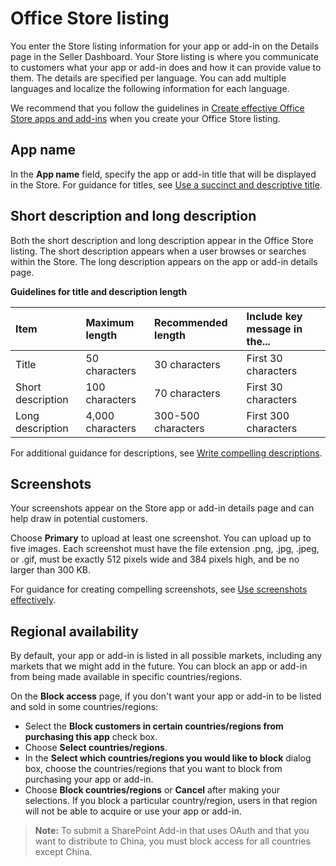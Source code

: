 # Office Store listing

You enter the Store listing information for your app or add-in on the Details page in the Seller Dashboard. Your Store listing is where you communicate to customers what your app or add-in does and how it can provide value to them. The details are specified per language. You can add multiple languages and localize the following information for each language. 

We recommend that you follow the guidelines in [Create effective Office Store apps and add-ins](create-effective-office-store-apps-and-add-ins.md) when you create your Office Store listing.


## App name
In the **App name** field, specify the app or add-in title that will be displayed in the Store. For guidance for titles, see [Use a succinct and descriptive title](create-effective-office-store-apps-and-add-ins.md#use-a-succinct-and-descriptive-title).

## Short description and long description

Both the short description and long description appear in the Office Store listing. The short description appears when a user browses or searches within the Store. The long description appears on the app or add-in details page.

**Guidelines for title and description length**

|**Item**|**Maximum length**|**Recommended length**|**Include key message in the...**|
|:-------|:-----------------|:---------------------|:--------------------------------|
|Title|50 characters|30 characters|First 30 characters|
|Short description|100 characters|70 characters|First 30 characters|
|Long description|4,000 characters|300-500 characters|First 300 characters|

For additional guidance for descriptions, see [Write compelling descriptions](create-effective-office-store-apps-and-add-ins.md#write-compelling-descriptions).

## Screenshots

Your screenshots appear on the Store app or add-in details page and can help draw in potential customers.

Choose **Primary** to upload at least one screenshot. You can upload up to five images. Each screenshot must have the file extension .png, .jpg, .jpeg, or .gif, must be exactly 512 pixels wide and 384 pixels high, and be no larger than 300 KB.

For guidance for creating compelling screenshots, see [Use screenshots effectively](create-effective-office-store-apps-and-add-ins.md#use-screenshots-effectively).
 
## Regional availability

By default, your app or add-in is listed in all possible markets, including any markets that we might add in the future. You can block an app or add-in from being made available in specific countries/regions.

On the **Block access** page, if you don't want your app or add-in to be listed and sold in some countries/regions:

- Select the **Block customers in certain countries/regions from purchasing this app** check box.
- Choose **Select countries/regions**.
- In the **Select which countries/regions you would like to block** dialog box, choose the countries/regions that you want to block from purchasing your app or add-in.
- Choose **Block countries/regions** or **Cancel** after making your selections. If you block a particular country/region, users in that region will not be able to acquire or use your app or add-in.

>**Note:** To submit a SharePoint Add-in that uses OAuth and that you want to distribute to China, you must block access for all countries except China.
